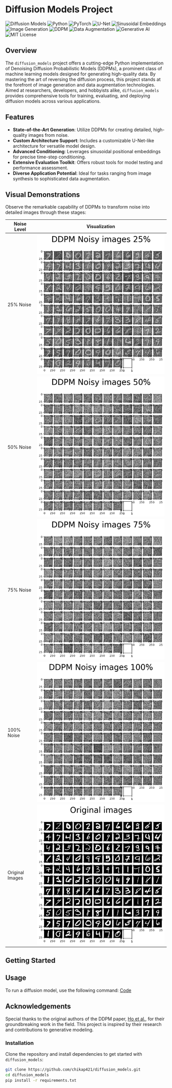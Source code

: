 # Diffusion Models Project
![Diffusion Models](https://img.shields.io/badge/🌫️%20Diffusion%20Models-blue?style=for-the-badge&logo=cloud&logoColor=white)
![Python](https://img.shields.io/badge/🐍%20Python-3670A0?style=for-the-badge&logo=python&logoColor=ffdd54)
![PyTorch](https://img.shields.io/badge/🔥%20PyTorch-EE4C2C?style=for-the-badge&logo=pytorch&logoColor=white)
![U-Net](https://img.shields.io/badge/🧠%20U--Net-critical?style=for-the-badge&logo=data:image/png;base64&logoColor=white)
![Sinusoidal Embeddings](https://img.shields.io/badge/⏳%20Sinusoidal%20Embeddings-yellow?style=for-the-badge&logo=wave&logoColor=white)
![Image Generation](https://img.shields.io/badge/🖼️%20Image%20Generation-orange?style=for-the-badge&logo=image&logoColor=white)
![DDPM](https://img.shields.io/badge/🔄%20DDPM-green?style=for-the-badge&logo=data:image/png;base64&logoColor=white)
![Data Augmentation](https://img.shields.io/badge/📊%20Data%20Augmentation-red?style=for-the-badge&logo=augmentation&logoColor=white)
![Generative AI](https://img.shields.io/badge/🤖%20Generative%20AI-purple?style=for-the-badge&logo=artificial-intelligence&logoColor=white)
![MIT License](https://img.shields.io/badge/📜%20License-lightgrey?style=for-the-badge&logo=open-source-initiative&logoColor=black)
## Overview

The `diffusion_models` project offers a cutting-edge Python implementation of Denoising Diffusion Probabilistic Models (DDPMs), a prominent class of machine learning models designed for generating high-quality data. By mastering the art of reversing the diffusion process, this project stands at the forefront of image generation and data augmentation technologies. Aimed at researchers, developers, and hobbyists alike, `diffusion_models` provides comprehensive tools for training, evaluating, and deploying diffusion models across various applications.

## Features

- **State-of-the-Art Generation**: Utilize DDPMs for creating detailed, high-quality images from noise.
- **Custom Architecture Support**: Includes a customizable U-Net-like architecture for versatile model design.
- **Advanced Conditioning**: Leverages sinusoidal positional embeddings for precise time-step conditioning.
- **Extensive Evaluation Toolkit**: Offers robust tools for model testing and performance assessment.
- **Diverse Application Potential**: Ideal for tasks ranging from image synthesis to sophisticated data augmentation.

## Visual Demonstrations

Observe the remarkable capability of DDPMs to transform noise into detailed images through these stages:

| Noise Level | Visualization |
|-------------|---------------|
| 25% Noise | ![DDPM Noisy images 25%](noisy_image_25.png) |
| 50% Noise | ![DDPM Noisy images 50%](noisy_image_50.png) |
| 75% Noise | ![DDPM Noisy images 75%](noisy_image_75.png) |
| 100% Noise | ![DDPM Noisy images 100%](noisy_image_100.png) |
| Original Images | ![Original images](original_image.png) |

## Getting Started

## Usage
To run a diffusion model, use the following command:
[Code](diffusion_models.py)

## Acknowledgements

Special thanks to the original authors of the DDPM paper, [Ho et al.](https://arxiv.org/abs/2006.11239), for their groundbreaking work in the field. This project is inspired by their research and contributions to generative modeling.

### Installation

Clone the repository and install dependencies to get started with `diffusion_models`:

```bash
git clone https://github.com/chikap421/diffusion_models.git
cd diffusion_models
pip install -r requirements.txt
```

